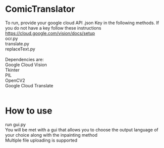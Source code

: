 # ComicTranslator

To run, provide your google cloud API .json Key in the following methods. If you do not have a key follow these instructions https://cloud.google.com/vision/docs/setup<br />
ocr.py<br />
translate.py<br />
replaceText.py<br />
<br />
Dependencies are:<br />
Google Cloud Vision<br />
Tkinter<br />
PIL<br />
OpenCV2<br />
Google Cloud Translate<br />
<br />

<h1>How to use</h1>
run gui.py<br />
You will be met with a gui that allows you to choose the output language of your choice along with the inpainting method<br />
Multiple file uploading is supported<br />
